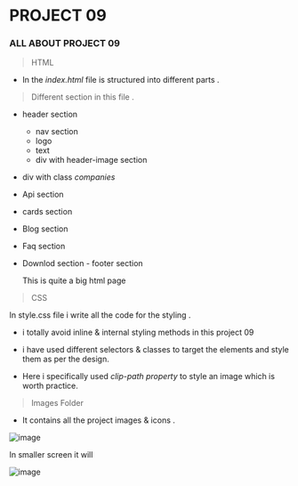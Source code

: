 # PROJECT 09

### ALL ABOUT PROJECT 09

>HTML

- In the *index.html* file is  structured into different parts .

> Different section in this file .
 
   - header section
      - nav section
      - logo 
      - text
      - div with header-image section
   - div with class *companies*
   - Api section
   - cards section
   - Blog section
   - Faq section
   - Downlod section 
    - footer section

     This is quite a big html page


> CSS

In style.css file i write all the code for the styling . 

- i totally avoid inline & internal styling methods in this project 09 

- i have used different selectors & classes to target the elements and style them as per the design.

- Here i specifically used *clip-path property* to style an image which is worth practice.
 


> Images Folder

- It contains all the project images & icons .


![image](https://user-images.githubusercontent.com/109961309/188323988-308e6a29-daad-45fe-9ad6-b2c761c4f142.png)


In smaller screen it will

![image](https://user-images.githubusercontent.com/109961309/188844817-7ffb7ada-a3d4-4389-a823-aa7452881143.png)


